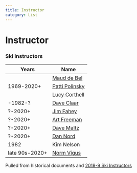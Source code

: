 ```yaml
---
title: Instructor
category: List
---
```

# Instructor

### Ski Instructors

| Years   | Name
| ---     | ---
|         | [Maud de Bel](Maud-de-Bel)
| 1969-2020+ | [Patti Polinsky](Patti-Polinsky)
|         | [Lucy Corthell](Lucy-Corthell)
| -1982-? | [Dave Claar](Dave-Claar)
| ?-2020+ | [Jim Fahey](Jim-Fahey)
| ?-2020+ | [Art Freeman](Art-Freeman)
| ?-2020+ | [Dave Maltz](Dave-Maltz)
| ?-2020+ | [Dan Nord](Dan-Nord)
| 1982    | Kim Nelson
| late 90s-2020+ | [Norm Vigus](Norm-Vigus)

Pulled from historical documents and [2018-9 Ski Instructors](https://docs.google.com/spreadsheets/d/17iqcST5BUPSt3xoypotYMjYOqoiOPt7j3_1YT6zyi5U/edit#gid=0)
